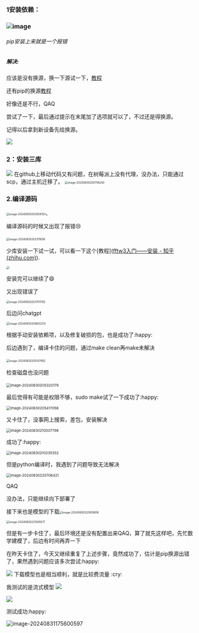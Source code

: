 ### 1安装依赖：

###                           ![image](https://github.com/user-attachments/assets/272bae88-efa8-4ebc-8273-0a1c06942a1c)

###### pip安装上来就是一个报错

##### 解决:

应该是没有换源，换一下源试一下，[教程](https://blog.csdn.net/m0_58003757/article/details/1)

还有pip的换源[教程]([树莓派4b学习笔记二：给pip或pip3换源的两种方式(永久换源和临时换源)_树莓派更换pip3源-CSDN博客](https://blog.csdn.net/qq_39507748/article/details/105068524))

好像还是不行，QAQ

尝试了一下，最后通过提示在末尾加了选项就可以了，不过还是得换源。

记得以后拿到新设备先给换源。

​                          <img src="https://github.com/YanBeaver/WonderfulSummerVacation/blob/main/task4/%E4%B8%80%E4%B8%AA%E4%BA%BA%E4%B9%9F%E6%98%AF%E9%98%9F/picture/%E5%B1%8F%E5%B9%95%E6%88%AA%E5%9B%BE%202024-08-30%20200314.png?raw=true" />

### 2：安装三库

<img src="https://github.com/YanBeaver/WonderfulSummerVacation/blob/main/task4/%E4%B8%80%E4%B8%AA%E4%BA%BA%E4%B9%9F%E6%98%AF%E9%98%9F/picture/%E5%B1%8F%E5%B9%95%E6%88%AA%E5%9B%BE%202024-08-30%20200450.png?raw=true"/>
在github上移动代码又有问题，在树莓派上没有代理，没办法，只能通过scp，通过主机迁移了。

<img src="https://github.com/YanBeaver/WonderfulSummerVacation/blob/main/task4/%E4%B8%80%E4%B8%AA%E4%BA%BA%E4%B9%9F%E6%98%AF%E9%98%9F/picture/%E5%B1%8F%E5%B9%95%E6%88%AA%E5%9B%BE%202024-08-30%20200749.png?raw=true" alt="image-20240830200756240" style="zoom:50%;" />

### 2.编译源码

​                                   <img src="https://github.com/YanBeaver/WonderfulSummerVacation/blob/main/task4/%E4%B8%80%E4%B8%AA%E4%BA%BA%E4%B9%9F%E6%98%AF%E9%98%9F/picture/%E5%B1%8F%E5%B9%95%E6%88%AA%E5%9B%BE%202024-08-30%20201711.png?raw=true" alt="image-20240830202004153" style="zoom:50%;" />、

编译源码的时候又出现了报错:cry:

​                                       <img src="https://github.com/YanBeaver/WonderfulSummerVacation/blob/main/task4/%E4%B8%80%E4%B8%AA%E4%BA%BA%E4%B9%9F%E6%98%AF%E9%98%9F/picture/%E5%B1%8F%E5%B9%95%E6%88%AA%E5%9B%BE%202024-08-30%20202307.png?raw=true" alt="image-20240830202311638" style="zoom:50%;" />

少库安装一下试一试，可以看一下这个[教程]([fftw3入门——安装 - 知乎 (zhihu.com)](https://zhuanlan.zhihu.com/p/559063364)).

<img src="https://github.com/YanBeaver/WonderfulSummerVacation/blob/main/task4/%E4%B8%80%E4%B8%AA%E4%BA%BA%E4%B9%9F%E6%98%AF%E9%98%9F/picture/%E5%B1%8F%E5%B9%95%E6%88%AA%E5%9B%BE%202024-08-30%20203541.png?raw=true" style="zoom:50%;" />

安装完可以继续了:smile:

又出现错误了

<img src="C:\Users\17247\AppData\Roaming\Typora\typora-user-images\image-20240830203701782.png" alt="image-20240830203701782" style="zoom:50%;" />

后边问chatgpt           

<img src="C:\Users\17247\AppData\Roaming\Typora\typora-user-images\image-20240830204620213.png" alt="image-20240830204620213" style="zoom:50%;" />

根据手动安装依赖项，以及修复破损的包，也是成功了:happy:

后边遇到了，编译卡住的问题，通过make clean再make未解决                   

​                                               <img src="C:\Users\17247\AppData\Roaming\Typora\typora-user-images\image-20240830205147492.png" alt="image-20240830205147492" style="zoom:50%;" />

检查磁盘也没问题

​                                               <img src="C:\Users\17247\AppData\Roaming\Typora\typora-user-images\image-20240830205320179.png" alt="image-20240830205320179" style="zoom: 67%;" />

最后觉得有可能是权限不够，sudo make试了一下成功了:happy:

<img src="C:\Users\17247\AppData\Roaming\Typora\typora-user-images\image-20240830205417058.png" alt="image-20240830205417058" style="zoom: 67%;" />

又卡住了，没事网上搜索，差包，安装解决

<img src="C:\Users\17247\AppData\Roaming\Typora\typora-user-images\image-20240830210007798.png" alt="image-20240830210007798" style="zoom:67%;" />

成功了:happy:

<img src="C:\Users\17247\AppData\Roaming\Typora\typora-user-images\image-20240830210235352.png" alt="image-20240830210235352" style="zoom:67%;" />

但是python编译时，我遇到了问题导致无法解决

<img src="C:\Users\17247\AppData\Roaming\Typora\typora-user-images\image-20240830220706421.png" alt="image-20240830220706421" style="zoom:67%;" />

QAQ

没办法，只能继续向下部署了

接下来也是模型的下载<img src="C:\Users\17247\AppData\Roaming\Typora\typora-user-images\image-20240830220935616.png" alt="image-20240830220935616" style="zoom: 50%;" />

<img src="C:\Users\17247\AppData\Roaming\Typora\typora-user-images\image-20240830221009371.png" alt="image-20240830221009371" style="zoom:50%;" />

但是有一步卡住了，最后环境还是没有配置出来QAQ，算了就先这样吧，先忙数学建模了，后边有时间再弄一下

在昨天卡住了，今天又继续重复了上述步骤，竟然成功了，估计是pip换源出错了，果然遇到问题应该多次尝试:happy:

<img src = "https://github.com/YanBeaver/WonderfulSummerVacation/blob/main/task4/%E4%B8%80%E4%B8%AA%E4%BA%BA%E4%B9%9F%E6%98%AF%E9%98%9F/picture/%E5%B1%8F%E5%B9%95%E6%88%AA%E5%9B%BE%202024-08-31%20162313.png?raw=true"/>
下载模型也是相当顺利，就是比较费流量 :cry:

我测试的是流式模型 
<img src ="https://github.com/YanBeaver/WonderfulSummerVacation/blob/main/task4/%E4%B8%80%E4%B8%AA%E4%BA%BA%E4%B9%9F%E6%98%AF%E9%98%9F/picture/%E5%B1%8F%E5%B9%95%E6%88%AA%E5%9B%BE%202024-08-31%20165418.png?raw=true"/>

<img src="https://github.com/YanBeaver/WonderfulSummerVacation/blob/main/task4/%E4%B8%80%E4%B8%AA%E4%BA%BA%E4%B9%9F%E6%98%AF%E9%98%9F/picture/%E5%B1%8F%E5%B9%95%E6%88%AA%E5%9B%BE%202024-08-31%20165448.png?raw=true" />

测试成功:happy:

![image-20240831175600597](https://github.com/YanBeaver/WonderfulSummerVacation/blob/main/task4/%E4%B8%80%E4%B8%AA%E4%BA%BA%E4%B9%9F%E6%98%AF%E9%98%9F/picture/%E5%B1%8F%E5%B9%95%E6%88%AA%E5%9B%BE%202024-08-31%20175551.png?raw=true)
